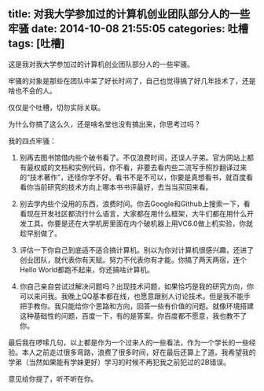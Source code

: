 title: 对我大学参加过的计算机创业团队部分人的一些牢骚
date: 2014-10-08 21:55:05
categories: 吐槽
tags: [吐槽]
---

这是我对我大学参加过的计算机创业团队部分人的一些牢骚。

牢骚的对象是那些在团队中呆了好长时间了，自己也觉得搞了好几年技术了，还是啥也不会的人。

仅仅是个吐槽，切勿实际关联。

为什么你搞了这么久，还是啥名堂也没有搞出来，你思考过吗？

<!-- more -->

我的四点牢骚：

1. 别再去图书馆借内些个破书看了。不仅浪费时间，还误人子弟。官方网站上都有最权威的文档和实例代码，你不看，非要去看内些二流写手照抄翻译过来的“技术著作”，还怪你学不好。看书不是不可以，你要是真想看书，就百度看看你当前研究的技术方向上哪本书书评最好，去当当买回来看。

2. 别去学内些个没用的东西，浪费时间。你去Google和Github上搜索一下，看看现在开发社区都流行什么语言，大家都在用什么框架，大牛们都在用什么开发工具。你要是还在大学机房里面在内个破机器上用VC6.0做上机实验，你就趁早别做了。

3. 评估一下你自己到底适不适合搞计算机。别以为你对计算机很感兴趣，还进了创业团队，就代表你有天赋。努力不代表你有才能。你搞了两天两宿，连个Hello World都跑不起来，你还搞啥计算机。

4. 你自己亲自尝试过解决问题吗？出现技术问题，如果恰巧是我的研究方向，你可以来问我。我晚上QQ基本都在线，也愿意跟别人讨论技术。但是我不能手把手教你。我只能给你个思路和方向，回答一些有价值的问题。就像环境搭建这种基础性的问题，百度一下，有的是答案。你百度都不愿意，我也教不了你。

最后我在啰嗦几句，以上都是作为一个过来人的一些看法，作为一个学长的一些经验。本人之前走过很多弯路，浪费了很多时间，好在最后还算上了道。我希望我的学弟（当然如果能有学妹更好）学习的时候不再犯我之前犯过的2B错误。

意见给你提了，听不听在你。
